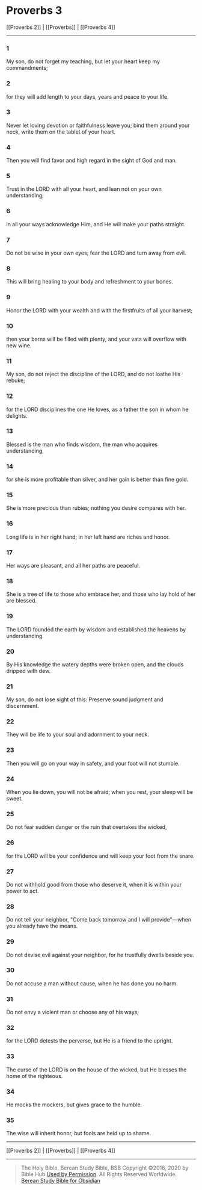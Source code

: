 # Proverbs 3

[[Proverbs 2]] | [[Proverbs]] | [[Proverbs 4]]

---

### 1
My son, do not forget my teaching, but let your heart keep my commandments;

### 2
for they will add length to your days, years and peace to your life.

### 3
Never let loving devotion or faithfulness leave you; bind them around your neck, write them on the tablet of your heart.

### 4
Then you will find favor and high regard in the sight of God and man.

### 5
Trust in the LORD with all your heart, and lean not on your own understanding;

### 6
in all your ways acknowledge Him, and He will make your paths straight.

### 7
Do not be wise in your own eyes; fear the LORD and turn away from evil.

### 8
This will bring healing to your body and refreshment to your bones.

### 9
Honor the LORD with your wealth and with the firstfruits of all your harvest;

### 10
then your barns will be filled with plenty, and your vats will overflow with new wine.

### 11
My son, do not reject the discipline of the LORD, and do not loathe His rebuke;

### 12
for the LORD disciplines the one He loves, as a father the son in whom he delights.

### 13
Blessed is the man who finds wisdom, the man who acquires understanding,

### 14
for she is more profitable than silver, and her gain is better than fine gold.

### 15
She is more precious than rubies; nothing you desire compares with her.

### 16
Long life is in her right hand; in her left hand are riches and honor.

### 17
Her ways are pleasant, and all her paths are peaceful.

### 18
She is a tree of life to those who embrace her, and those who lay hold of her are blessed.

### 19
The LORD founded the earth by wisdom and established the heavens by understanding.

### 20
By His knowledge the watery depths were broken open, and the clouds dripped with dew.

### 21
My son, do not lose sight of this: Preserve sound judgment and discernment.

### 22
They will be life to your soul and adornment to your neck.

### 23
Then you will go on your way in safety, and your foot will not stumble.

### 24
When you lie down, you will not be afraid; when you rest, your sleep will be sweet.

### 25
Do not fear sudden danger or the ruin that overtakes the wicked,

### 26
for the LORD will be your confidence and will keep your foot from the snare.

### 27
Do not withhold good from those who deserve it, when it is within your power to act.

### 28
Do not tell your neighbor, "Come back tomorrow and I will provide"—when you already have the means.

### 29
Do not devise evil against your neighbor, for he trustfully dwells beside you.

### 30
Do not accuse a man without cause, when he has done you no harm.

### 31
Do not envy a violent man or choose any of his ways;

### 32
for the LORD detests the perverse, but He is a friend to the upright.

### 33
The curse of the LORD is on the house of the wicked, but He blesses the home of the righteous.

### 34
He mocks the mockers, but gives grace to the humble.

### 35
The wise will inherit honor, but fools are held up to shame.

---

[[Proverbs 2]] | [[Proverbs]] | [[Proverbs 4]]

---

> The Holy Bible, Berean Study Bible, BSB
> Copyright &copy;2016, 2020 by Bible Hub
> [Used by Permission](https://berean.bible/terms.htm). All Rights Reserved Worldwide.
> [Berean Study Bible for Obsidian](https://github.com/gapmiss/berean-study-bible-for-obsidian)

